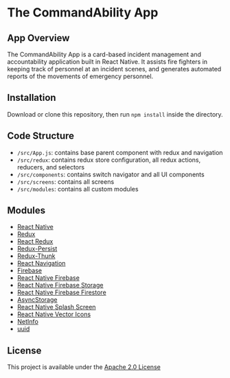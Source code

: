 # The CommandAbility App

## App Overview

The CommandAbility App is a card-based incident management and accountability application built in React Native. It assists fire fighters in keeping track of personnel at an incident scenes, and generates automated reports of the movements of emergency personnel.

## Installation

Download or clone this repository, then run `npm install` inside the directory.

## Code Structure

- `/src/App.js`: contains base parent component with redux and navigation
- `/src/redux`: contains redux store configuration, all redux actions, reducers, and selectors
- `/src/components`: contains switch navigator and all UI components
- `/src/screens`: contains all screens
- `/src/modules`: contains all custom modules

## Modules

- [React Native](https://facebook.github.io/react-native/)
- [Redux](https://redux.js.org/)
- [React Redux](https://react-redux.js.org/)
- [Redux-Persist](https://github.com/rt2zz/redux-persist)
- [Redux-Thunk](https://github.com/reduxjs/redux-thunk)
- [React Navigation](https://reactnavigation.org/)
- [Firebase](https://firebase.google.com/)
- [React Native Firebase](https://invertase.io/oss/react-native-firebase/)
- [React Native Firebase Storage](https://invertase.io/oss/react-native-firebase/v6/storage)
- [React Native Firebase Firestore](https://invertase.io/oss/react-native-firebase/v6/firestore)
- [AsyncStorage](https://github.com/react-native-community/async-storage)
- [React Native Splash Screen](https://github.com/crazycodeboy/react-native-splash-screen)
- [React Native Vector Icons](https://github.com/oblador/react-native-vector-icons)
- [NetInfo](https://github.com/react-native-community/react-native-netinfo)
- [uuid](https://github.com/kelektiv/node-uuid)

## License

This project is available under the [Apache 2.0 License](https://github.com/CommandAbility/CAA-2019/blob/master/LICENSE)

